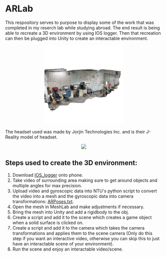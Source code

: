 # ARLab

This respository serves to purpose to display some of the work that was completed in my reserch lab while studying abroad.
The end result is being able to recreate a 3D environment by using IOS logger. Then that recreation can then be plugged into Unity to create an interactable environment.

<p align="center">
    <img width="50%" src="https://github.com/jwbarkes/ARLab/blob/main/model.png">
</p>

The headset used was made by Jorjin Technologies Inc. and is their J-Reality model of headset.

<p align="center">
    <img width="50%" src=https://github.com/jwbarkes/ARLab/main/JorjinHeadset.png">
</p>

## Steps used to create the 3D environment:
1) Download [IOS_logger](https://github.com/Varvrar/ios_logger) onto phone.
2) Take video of surrounding area making sure to get around objects and multiple angles for max precision.
3) Upload video and gyroscopic data into NTU's python script to convert the video into a mesh and the gyroscopic data into camera transformations: [ARPoses.txt](https://github.com/jwbarkes/ARLab/blob/main/IOSVideoData/ARposes.txt).
4) Open the mesh in MeshLab and make adjustments if necessary.
5) Bring the mesh into Unity and add a rigidbody to the obj.
6) Create a script and add it to the scene which creates a game object when a solid surface is clicked on.
7) Create a script and add it to the camera which takes the camera transformations and applies them to the scene camera (Only do this step if you want an interactive video, otherwise you can skip this to just have an interactable scene of your environment).
8) Run the scene and enjoy an interactable video/scene.
